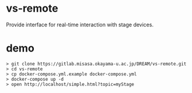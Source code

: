 # vs-remote

Provide interface for real-time interaction with stage devices. 

# demo
    > git clone https://gitlab.misasa.okayama-u.ac.jp/DREAM/vs-remote.git
    > cd vs-remote
    > cp docker-compose.yml.example docker-compose.yml
    > docker-compose up -d
    > open http://localhost/simple.html?topic=myStage